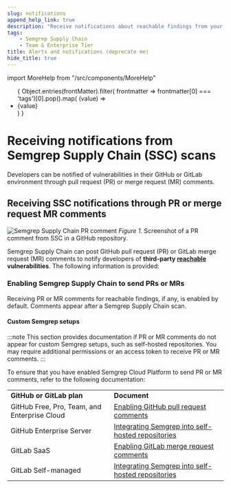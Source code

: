 ```yaml
---
slug: notifications
append_help_link: true
description: "Receive notifications about reachable findings from your Semgrep Supply Chain scans."
tags:
    - Semgrep Supply Chain
    - Team & Enterprise Tier
title: Alerts and notifications (deprecate me)
hide_title: true
---
```


import MoreHelp from "/src/components/MoreHelp"

<ul id="tag__badge-list">
{
Object.entries(frontMatter).filter(
    frontmatter => frontmatter[0] === 'tags')[0].pop().map(
    (value) => <li class='tag__badge-item'>{value}</li> )
}
</ul>

# Receiving notifications from Semgrep Supply Chain (SSC) scans

Developers can be notified of vulnerabilities in their GitHub or GitLab environment through pull request (PR) or merge request (MR) comments.

## Receiving SSC notifications through PR or merge request MR comments

![Semgrep Supply Chain PR comment](/img/ssc-pr-comment.png#bordered)
_Figure 1_. Screenshot of a PR comment from SSC in a GitHub repository.

Semgrep Supply Chain can post GitHub pull request (PR) or GitLab merge request (MR) comments to notify developers of **third-party [reachable](/docs/semgrep-supply-chain/glossary/#reachability) vulnerabilities**. The following information is provided:



### Enabling Semgrep Supply Chain to send PRs or MRs

Receiving PR or MR comments for reachable findings, if any, is enabled by default. Comments appear after a Semgrep Supply Chain scan.

#### Custom Semgrep setups

:::note
This section provides documentation if PR or MR comments do not appear for custom Semgrep setups, such as self-hosted repositories. You may require additional permissions or an access token to receive PR or MR comments.
:::

To ensure that you have enabled Semgrep Cloud Platform to send PR or MR comments, refer to the following documentation:

<table>
<tr>
    <td><strong>GitHub or GitLab plan</strong></td>
    <td><strong>Document</strong></td>
</tr>
<tr>
    <td>GitHub Free, Pro, Team, and Enterprise Cloud</td>
    <td><a href="/docs/semgrep-cloud-platform/github-pr-comments">Enabling GitHub pull request comments</a></td>
</tr>
<tr>
    <td>GitHub Enterprise Server</td>
    <td><a href="/deployment/connect-scm/#connect-to-on-premise-github-or-gitlab-orgs">Integrating Semgrep into self-hosted repositories</a></td>
</tr>
<tr>
    <td>GitLab SaaS</td>
    <td><a href="/docs/semgrep-cloud-platform/gitlab-mr-comments">Enabling GitLab merge request comments</a></td>
</tr>
<tr>
    <td>GitLab Self-managed</td>
    <td><a href="/deployment/connect-scm/#connect-to-on-premise-github-or-gitlab-orgs">Integrating Semgrep into self-hosted repositories</a></td>
</tr>
</table>


<MoreHelp />
